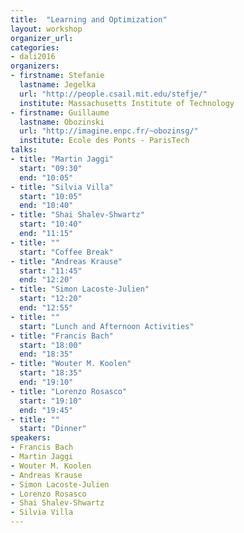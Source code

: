 ```yaml
---
title:  "Learning and Optimization"
layout: workshop
organizer_url: 
categories:
- dali2016
organizers:
- firstname: Stefanie
  lastname: Jegelka
  url: "http://people.csail.mit.edu/stefje/"
  institute: Massachusetts Institute of Technology
- firstname: Guillaume
  lastname: Obozinski
  url: "http://imagine.enpc.fr/~obozinsg/"
  institute: Ecole des Ponts - ParisTech
talks:
- title: "Martin Jaggi"
  start: "09:30"
  end: "10:05"
- title: "Silvia Villa"
  start: "10:05"
  end: "10:40"
- title: "Shai Shalev-Shwartz"
  start: "10:40"
  end: "11:15"
- title: ""
  start: "Coffee Break"
- title: "Andreas Krause"
  start: "11:45"
  end: "12:20"
- title: "Simon Lacoste-Julien"
  start: "12:20"
  end: "12:55"
- title: ""
  start: "Lunch and Afternoon Activities"
- title: "Francis Bach"
  start: "18:00"
  end: "18:35"
- title: "Wouter M. Koolen"
  start: "18:35"
  end: "19:10"
- title: "Lorenzo Rosasco"
  start: "19:10"
  end: "19:45"
- title: ""
  start: "Dinner"
speakers:
- Francis Bach
- Martin Jaggi
- Wouter M. Koolen
- Andreas Krause
- Simon Lacoste-Julien
- Lorenzo Rosasco
- Shai Shalev-Shwartz
- Silvia Villa
---
```

